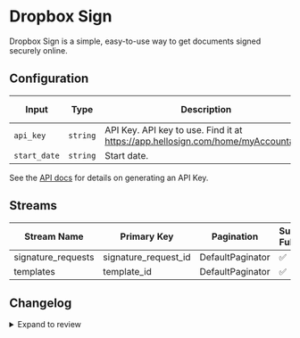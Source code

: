 # Dropbox Sign
Dropbox Sign is a simple, easy-to-use way to get documents signed securely online.

## Configuration

| Input | Type | Description | Default Value |
|-------|------|-------------|---------------|
| `api_key` | `string` | API Key. API key to use. Find it at https://app.hellosign.com/home/myAccount#api |  |
| `start_date` | `string` | Start date.  |  |

See the [API docs](https://developers.hellosign.com/api/reference/authentication/#api-key-management) for details on generating an API Key.

## Streams
| Stream Name | Primary Key | Pagination | Supports Full Sync | Supports Incremental |
|-------------|-------------|------------|---------------------|----------------------|
| signature_requests | signature_request_id | DefaultPaginator | ✅ |  ✅  |
| templates | template_id | DefaultPaginator | ✅ |  ✅  |

## Changelog

<details>
  <summary>Expand to review</summary>

| Version | Date | Pull Request | Subject |
|---------|------|--------------|---------|
| 0.0.31 | 2025-07-26 | [63935](https://github.com/airbytehq/airbyte/pull/63935) | Update dependencies |
| 0.0.30 | 2025-07-19 | [63598](https://github.com/airbytehq/airbyte/pull/63598) | Update dependencies |
| 0.0.29 | 2025-07-12 | [63019](https://github.com/airbytehq/airbyte/pull/63019) | Update dependencies |
| 0.0.28 | 2025-07-05 | [62813](https://github.com/airbytehq/airbyte/pull/62813) | Update dependencies |
| 0.0.27 | 2025-06-28 | [62364](https://github.com/airbytehq/airbyte/pull/62364) | Update dependencies |
| 0.0.26 | 2025-06-22 | [62007](https://github.com/airbytehq/airbyte/pull/62007) | Update dependencies |
| 0.0.25 | 2025-06-14 | [61182](https://github.com/airbytehq/airbyte/pull/61182) | Update dependencies |
| 0.0.24 | 2025-05-24 | [60345](https://github.com/airbytehq/airbyte/pull/60345) | Update dependencies |
| 0.0.23 | 2025-05-10 | [59416](https://github.com/airbytehq/airbyte/pull/59416) | Update dependencies |
| 0.0.22 | 2025-04-26 | [58899](https://github.com/airbytehq/airbyte/pull/58899) | Update dependencies |
| 0.0.21 | 2025-04-19 | [57775](https://github.com/airbytehq/airbyte/pull/57775) | Update dependencies |
| 0.0.20 | 2025-04-05 | [57230](https://github.com/airbytehq/airbyte/pull/57230) | Update dependencies |
| 0.0.19 | 2025-03-29 | [56527](https://github.com/airbytehq/airbyte/pull/56527) | Update dependencies |
| 0.0.18 | 2025-03-22 | [55916](https://github.com/airbytehq/airbyte/pull/55916) | Update dependencies |
| 0.0.17 | 2025-03-08 | [55326](https://github.com/airbytehq/airbyte/pull/55326) | Update dependencies |
| 0.0.16 | 2025-03-01 | [54961](https://github.com/airbytehq/airbyte/pull/54961) | Update dependencies |
| 0.0.15 | 2025-02-22 | [54445](https://github.com/airbytehq/airbyte/pull/54445) | Update dependencies |
| 0.0.14 | 2025-02-15 | [53779](https://github.com/airbytehq/airbyte/pull/53779) | Update dependencies |
| 0.0.13 | 2025-02-08 | [53321](https://github.com/airbytehq/airbyte/pull/53321) | Update dependencies |
| 0.0.12 | 2025-02-01 | [52850](https://github.com/airbytehq/airbyte/pull/52850) | Update dependencies |
| 0.0.11 | 2025-01-25 | [52321](https://github.com/airbytehq/airbyte/pull/52321) | Update dependencies |
| 0.0.10 | 2025-01-18 | [51662](https://github.com/airbytehq/airbyte/pull/51662) | Update dependencies |
| 0.0.9 | 2025-01-11 | [51076](https://github.com/airbytehq/airbyte/pull/51076) | Update dependencies |
| 0.0.8 | 2024-12-28 | [50553](https://github.com/airbytehq/airbyte/pull/50553) | Update dependencies |
| 0.0.7 | 2024-12-21 | [50021](https://github.com/airbytehq/airbyte/pull/50021) | Update dependencies |
| 0.0.6 | 2024-12-14 | [49528](https://github.com/airbytehq/airbyte/pull/49528) | Update dependencies |
| 0.0.5 | 2024-12-12 | [49181](https://github.com/airbytehq/airbyte/pull/49181) | Update dependencies |
| 0.0.4 | 2024-12-11 | [48946](https://github.com/airbytehq/airbyte/pull/48946) | Starting with this version, the Docker image is now rootless. Please note that this and future versions will not be compatible with Airbyte versions earlier than 0.64 |
| 0.0.3 | 2024-11-04 | [47831](https://github.com/airbytehq/airbyte/pull/47831) | Update dependencies |
| 0.0.2 | 2024-10-28 | [47607](https://github.com/airbytehq/airbyte/pull/47607) | Update dependencies |
| 0.0.1 | 2024-09-20 | | Initial release by [@topefolorunso](https://github.com/topefolorunso) via Connector Builder |

</details>
